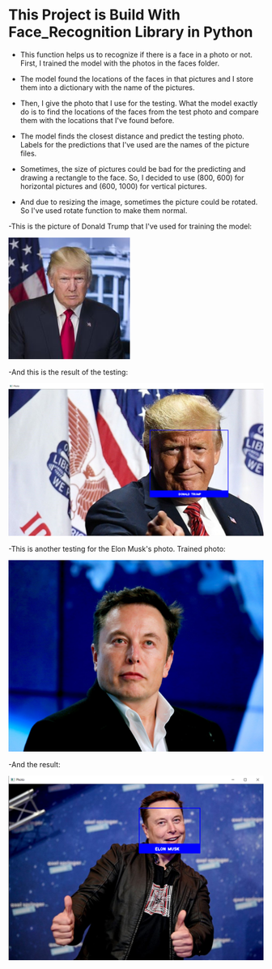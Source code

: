 # This Project is Build With Face_Recognition Library in Python

* This function helps us to recognize if there is a face in a photo or not. First, I trained the model with the photos in the faces folder. 

* The model found the locations of the faces in that pictures and I store them into a dictionary with the name of the pictures.

* Then, I give the photo that I use for the testing. What the model exactly do is to find the locations of the faces from the test photo and compare them with the locations that I've found before.

* The model finds the closest distance and predict the testing photo. Labels for the predictions that I've used are the names of the picture files.

* Sometimes, the size of pictures could be bad for the predicting and drawing a rectangle to the face. So, I decided to use (800, 600) for horizontal pictures and (600, 1000) for vertical pictures.

* And due to resizing the image, sometimes the picture could be rotated. So I've used rotate function to make them normal.


-This is the picture of Donald Trump that I've used for training the model:

![](faces/donald%20trump.jpg)

-And this is the result of the testing:

![](2.PNG)

-This is another testing for the Elon Musk's photo. Trained photo:

![](faces/elon%20musk.jpg)

-And the result:

![](1.PNG)
